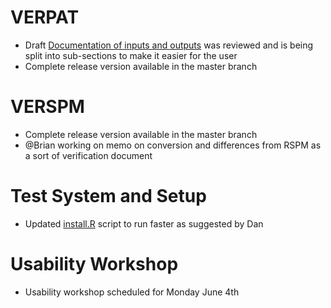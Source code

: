 # VERPAT 
  - Draft [Documentation of inputs and outputs](VERPAT-Inputs-and-Outputs) was reviewed and is being split into sub-sections to make it easier for the user
  - Complete release version available in the master branch

# VERSPM
  - Complete release version available in the master branch
  - @Brian working on memo on conversion and differences from RSPM as a sort of verification document

# Test System and Setup
  - Updated [install.R](https://github.com/gregorbj/VisionEval/wiki/Getting-Started#installation-and-setup) script to run faster as suggested by Dan

# Usability Workshop
  - Usability workshop scheduled for Monday June 4th